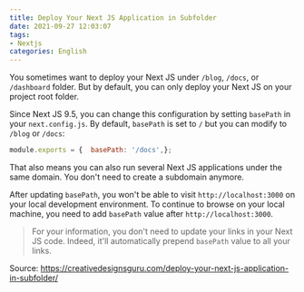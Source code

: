 ```yaml
---
title: Deploy Your Next JS Application in Subfolder
date: 2021-09-27 12:03:07
tags:
- Nextjs
categories: English
---
```


You sometimes want to deploy your Next JS under `/blog`, `/docs`, or `/dashboard` folder. But by default, you can only deploy your Next JS on your project root folder.

Since Next JS 9.5, you can change this configuration by setting `basePath` in your `next.config.js`. By default, `basePath` is set to `/` but you can modify to `/blog` or `/docs`:

```js
module.exports = {  basePath: '/docs',};
```

That also means you can also run several Next JS applications under the same domain. You don't need to create a subdomain anymore.

After updating `basePath`, you won't be able to visit `http://localhost:3000` on your local development environment. To continue to browse on your local machine, you need to add `basePath` value after `http://localhost:3000`.

> For your information, you don't need to update your links in your Next JS code. Indeed, it'll automatically prepend `basePath` value to all your links.



Source: https://creativedesignsguru.com/deploy-your-next-js-application-in-subfolder/

